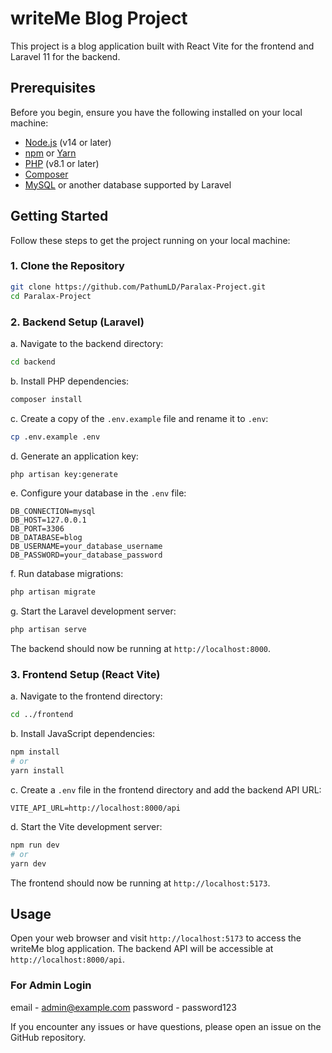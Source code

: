 # writeMe Blog Project

This project is a blog application built with React Vite for the frontend and Laravel 11 for the backend.

## Prerequisites

Before you begin, ensure you have the following installed on your local machine:

- [Node.js](https://nodejs.org/) (v14 or later)
- [npm](https://www.npmjs.com/) or [Yarn](https://yarnpkg.com/)
- [PHP](https://www.php.net/) (v8.1 or later)
- [Composer](https://getcomposer.org/)
- [MySQL](https://www.mysql.com/) or another database supported by Laravel

## Getting Started

Follow these steps to get the project running on your local machine:

### 1. Clone the Repository

```bash
git clone https://github.com/PathumLD/Paralax-Project.git
cd Paralax-Project
```

### 2. Backend Setup (Laravel)

a. Navigate to the backend directory:
```bash
cd backend
```

b. Install PHP dependencies:
```bash
composer install
```

c. Create a copy of the `.env.example` file and rename it to `.env`:
```bash
cp .env.example .env
```

d. Generate an application key:
```bash
php artisan key:generate
```

e. Configure your database in the `.env` file:
```
DB_CONNECTION=mysql
DB_HOST=127.0.0.1
DB_PORT=3306
DB_DATABASE=blog
DB_USERNAME=your_database_username
DB_PASSWORD=your_database_password
```

f. Run database migrations:
```bash
php artisan migrate
```

g. Start the Laravel development server:
```bash
php artisan serve
```

The backend should now be running at `http://localhost:8000`.

### 3. Frontend Setup (React Vite)

a. Navigate to the frontend directory:
```bash
cd ../frontend
```

b. Install JavaScript dependencies:
```bash
npm install
# or
yarn install
```

c. Create a `.env` file in the frontend directory and add the backend API URL:
```
VITE_API_URL=http://localhost:8000/api
```

d. Start the Vite development server:
```bash
npm run dev
# or
yarn dev
```

The frontend should now be running at `http://localhost:5173`.

## Usage

Open your web browser and visit `http://localhost:5173` to access the writeMe blog application. The backend API will be accessible at `http://localhost:8000/api`.

### For Admin Login

email - admin@example.com
password - password123


If you encounter any issues or have questions, please open an issue on the GitHub repository.
